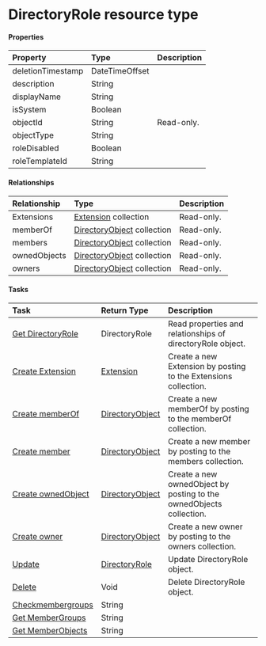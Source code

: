 # DirectoryRole resource type



#### Properties
| Property	   | Type	|Description|
|:---------------|:--------|:----------|
|deletionTimestamp|DateTimeOffset||
|description|String||
|displayName|String||
|isSystem|Boolean||
|objectId|String| Read-only.|
|objectType|String||
|roleDisabled|Boolean||
|roleTemplateId|String||

#### Relationships
| Relationship | Type	|Description|
|:---------------|:--------|:----------|
|Extensions|[Extension](extension.md) collection| Read-only.|
|memberOf|[DirectoryObject](directoryobject.md) collection| Read-only.|
|members|[DirectoryObject](directoryobject.md) collection| Read-only.|
|ownedObjects|[DirectoryObject](directoryobject.md) collection| Read-only.|
|owners|[DirectoryObject](directoryobject.md) collection| Read-only.|

#### Tasks

| Task		   | Return Type	|Description|
|:---------------|:--------|:----------|
|[Get DirectoryRole](../api/directoryrole_get.md) | DirectoryRole |Read properties and relationships of directoryRole object.|
|[Create Extension]((../api/directoryrole_post_extensions.md)) |[Extension](extension.md)| Create a new Extension by posting to the Extensions collection.|
|[Create memberOf]((../api/directoryrole_post_memberof.md)) |[DirectoryObject](directoryobject.md)| Create a new memberOf by posting to the memberOf collection.|
|[Create member]((../api/directoryrole_post_members.md)) |[DirectoryObject](directoryobject.md)| Create a new member by posting to the members collection.|
|[Create ownedObject]((../api/directoryrole_post_ownedobjects.md)) |[DirectoryObject](directoryobject.md)| Create a new ownedObject by posting to the ownedObjects collection.|
|[Create owner]((../api/directoryrole_post_owners.md)) |[DirectoryObject](directoryobject.md)| Create a new owner by posting to the owners collection.|
|[Update](../api/directoryrole_update.md) | [DirectoryRole](directoryrole.md)	|Update DirectoryRole object. |
|[Delete](../api/directoryrole_delete.md) | Void	|Delete DirectoryRole object. |
|[Checkmembergroups](../api/directoryrole_checkmembergroups.md)|String||
|[Get MemberGroups](../api/directoryrole_getmembergroups.md)|String||
|[Get MemberObjects](../api/directoryrole_getmemberobjects.md)|String||
